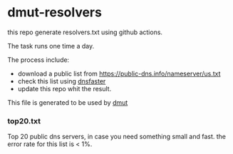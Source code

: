 # dmut-resolvers

this repo generate resolvers.txt using github actions.

The task runs one time a day.

The process include:
- download a public list from https://public-dns.info/nameserver/us.txt
- check this list using [dnsfaster](https://github.com/bp0lr/dnsfaster)
- update this repo whit the result.


This file is generated to be used by [dmut](https://github.com/bp0lr/dmut)


### top20.txt

Top 20 public dns servers, in case you need something small and fast.
the error rate for this list is < 1%.
